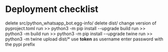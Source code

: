 # Deployment checklist

delete src/python_whatsapp_bot.egg-info/
delete dist/
change version of pyproject.toml
run >> python3 -m pip install --upgrade build
run >> python3 -m build
run >> python3 -m pip install --upgrade twine
run >> python3 -m twine upload dist/*
use __token__ as username
enter password with the pypi prefix
